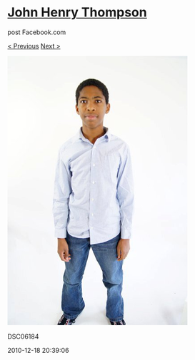 # [John Henry Thompson](../README.md)
post Facebook.com

[< Previous](2010-12-18-21.md) [Next >](2010-12-18-23.md)

[![](../media/2010-12-18/Fam-2010-DSC06184.jpg)](../README.md)

DSC06184

2010-12-18 20:39:06